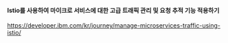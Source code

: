 #### Istio를 사용하여 마이크로 서비스에 대한 고급 트래픽 관리 및 요청 추적 기능 적용하기
https://developer.ibm.com/kr/journey/manage-microservices-traffic-using-istio/
